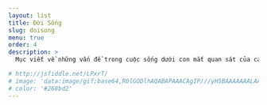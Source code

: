 ```yaml
---
layout: list
title: Đời Sống
slug: doisong
menu: true
order: 4
description: >
  Mục viết về những vấn đề trong cuộc sống dưới con mắt quan sát của các tác giả, cũng có thể là những câu chuyện lặt vặt, những cảm nghĩ riêng về cuộc sống thường nhật.

# http://jsfiddle.net/LPxrT/
# image: 'data:image/gif;base64,R0lGODlhAQABAPAAACAgIP///yH5BAAAAAAALAAAAAABAAEAAAICRAEAOw=='
# color: '#268bd2'
---
```

